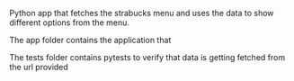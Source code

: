 Python app that fetches the strabucks menu and uses the data to show different options from the menu.

The app folder contains the application that 

The tests folder contains pytests to verify that data is getting fetched from the url provided
